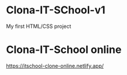 # Clona-IT-SChool-v1
My first HTML/CSS project

# Clona-IT-School online
https://itschool-clone-online.netlify.app/
